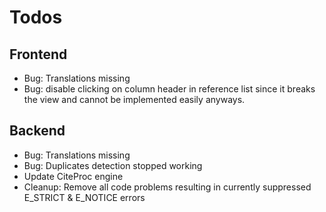 Todos
=====

Frontend
--------
- Bug: Translations missing
- Bug: disable clicking on column header in reference list since it breaks the view and cannot be implemented easily
anyways.

Backend
-------
- Bug: Translations missing
- Bug: Duplicates detection stopped working
- Update CiteProc engine
- Cleanup: Remove all code problems resulting in currently suppressed E_STRICT & E_NOTICE errors
